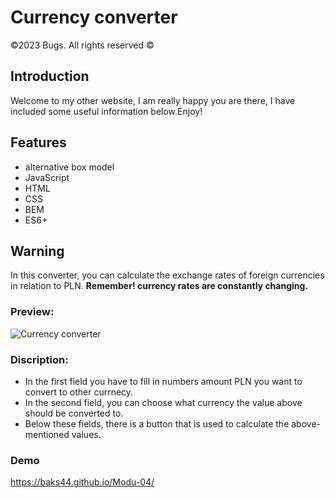 # Currency converter 
©2023 Bugs. All rights reserved ©

## Introduction
Welcome to my other website, I am really happy you are there, I have included some useful information below.Enjoy!

## Features
- alternative box model
- JavaScript
- HTML
- CSS
- BEM
- ES6+

## Warning
In this converter, you can calculate the exchange rates of foreign currencies in relation to PLN.
**Remember! currency rates are constantly changing.**

### Preview:

![Currency converter](https://github.com/Baks44/Modu-04/blob/main/images/gif%20preview%20converter.gif?raw=true)

### Discription:
- In the first field you have to fill in numbers amount PLN you want to convert to other currnecy.
- In the second field, you can choose what currency the value above should be converted to.
- Below these fields, there is a button that is used to calculate the above-mentioned values.

### Demo
https://baks44.github.io/Modu-04/
